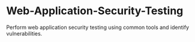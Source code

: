 # Web-Application-Security-Testing
Perform web application security testing using common tools and identify vulnerabilities.
